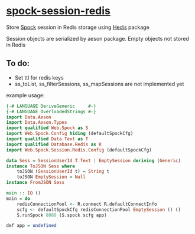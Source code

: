 # [spock-session-redis][]

Store [Spock](https://github.com/asdf/spock) session in Redis storage using [Hedis](https://) package

Session objects are serialized by aeson package.
Empty objects not stored in Redis

## To do:
- Set ttl for redis keys
- ss_toList, ss_filterSessions, ss_mapSessions are not implemented yet

example usage:

```haskell
{-# LANGUAGE DeriveGeneric     #-}
{-# LANGUAGE OverloadedStrings #-}
import Data.Aeson
import Data.Aeson.Types
import qualified Web.Spock as S
import Web.Spock.Config hiding (defaultSpockCfg)
import qualified Data.Text as T
import qualified Database.Redis as R
import Web.Spock.Session.Redis.Config (defaultSpockCfg)

data Sess = SessionUserId T.Text | EmptySession deriving (Generic)
instance ToJSON Sess where
    toJSON (SessionUserId t) = String t
    toJSON EmptySession = Null
instance FromJSON Sess

main :: IO ()
main = do
    redisConnectionPool <- R.connect R.defaultConnectInfo
    scfg <- defaultSpockCfg redisConnectionPool EmptySession () ()
    S.runSpock 8080 (S.spock scfg app)

def app = undefined
```

[spock-session-redis]: https://github.com/githubuser/spock-session-redis
